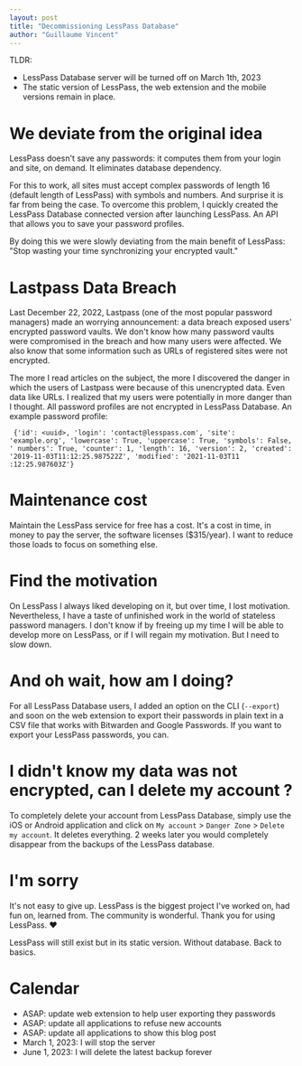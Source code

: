 ```yaml
---
layout: post
title: "Decommissioning LessPass Database"
author: "Guillaume Vincent"
---
```


TLDR:
 - LessPass Database server will be turned off on March 1th, 2023
 - The static version of LessPass, the web extension and the mobile versions remain in place.

# We deviate from the original idea

LessPass doesn't save any passwords: it computes them from your login and site, on demand. It eliminates database dependency.

For this to work, all sites must accept complex passwords of length 16 (default length of LessPass) with symbols and numbers. And surprise it is far from being the case. To overcome this problem, I quickly created the LessPass Database connected version after launching LessPass. An API that allows you to save your password profiles.

By doing this we were slowly deviating from the main benefit of LessPass: "Stop wasting your time synchronizing your encrypted vault."


# Lastpass Data Breach

Last December 22, 2022, Lastpass (one of the most popular password managers) made an worrying announcement: a data breach exposed users' encrypted password vaults. We don't know how many password vaults were compromised in the breach and how many users were affected. We also know that some information such as URLs of registered sites were not encrypted.

The more I read articles on the subject, the more I discovered the danger in which the users of Lastpass were because of this unencrypted data. Even data like URLs. I realized that my users were potentially in more danger than I thought. All password profiles are not encrypted in LessPass Database. An example password profile:

     {'id': <uuid>, 'login': 'contact@lesspass.com', 'site': 'example.org', 'lowercase': True, 'uppercase': True, 'symbols': False, ' numbers': True, 'counter': 1, 'length': 16, 'version': 2, 'created': '2019-11-03T11:12:25.987522Z', 'modified': '2021-11-03T11 :12:25.987603Z'}

# Maintenance cost

Maintain the LessPass service for free has a cost. It's a cost in time, in money to pay the server, the software licenses ($315/year). I want to reduce those loads to focus on something else.

# Find the motivation

On LessPass I always liked developing on it, but over time, I lost motivation. Nevertheless, I have a taste of unfinished work in the world of stateless password managers. I don't know if by freeing up my time I will be able to develop more on LessPass, or if I will regain my motivation. But I need to slow down.

# And oh wait, how am I doing?

For all LessPass Database users, I added an option on the CLI (`--export`) and soon on the web extension to export their passwords in plain text in a CSV file that works with Bitwarden and Google Passwords. If you want to export your LessPass passwords, you can.

# I didn't know my data was not encrypted, can I delete my account ?

To completely delete your account from LessPass Database, simply use the iOS or Android application and click on `My account` > `Danger Zone` > `Delete my account`. It deletes everything. 2 weeks later you would completely disappear from the backups of the LessPass database.

# I'm sorry

It's not easy to give up. LessPass is the biggest project I've worked on, had fun on, learned from. The community is wonderful. Thank you for using LessPass. :heart:

LessPass will still exist but in its static version. Without database. Back to basics.

# Calendar

 * ASAP: update web extension to help user exporting they passwords
 * ASAP: update all applications to refuse new accounts
 * ASAP: update all applications to show this blog post
 * March 1, 2023: I will stop the server
 * June 1, 2023: I will delete the latest backup forever
